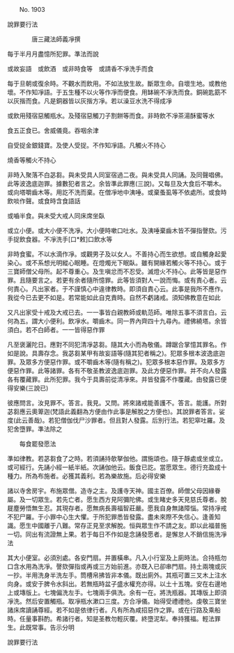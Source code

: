 ﻿　　No. 1903

說罪要行法

　　　　唐三藏法師義凈撰


每于半月月盡憶所犯罪。準法而說

或故妄語　或飲酒　或非時食等　或請香不凈洗手而食

每于旦朝或復余時。不觀水而飲用。不如法放生故。斷眾生命。自壞生地。或教他壞。不作知凈語。于五生種不以火等作凈而便食。用缽碗不凈洗而食。銅碗匙筯不以灰揩而食。凡是銅器皆以灰揩方凈。若以澡豆水洗不得成凈

或飲用殘宿惡觸瓶水。及殘宿惡觸刀子割餅等而食。非時飲不凈茶湯酥蜜等水

食五正食已。舍威儀竟。吞咽余津

自受捉金銀錢寶。及使人受捉。不作知凈語。凡觸火不持心

燒香等觸火不持心

非時入聚落不白苾芻。與未受具人同室宿過二夜。與未受具人同誦。及同聲唱佛。此等波逸底迦罪。據數犯者言之。余皆準此罪應(三說)。又每旦及大食后不嚼木。或向塔嚼齒木等。用訖不洗而棄。在僧凈地中洟唾。或棄蚤虱等不依處所。或食時飲啖作聲。或食時含食語話

或嚙半食。與未受大戒人同床席坐臥

或立小便。或大小便不洗凈。大小便時嗽口吐水。及洟唾棄齒木皆不彈指謦欬。污手捉飲食器。不凈洗手[口*敕]口飲水等

非時食蜜。不以水滴作凈。或觀男子及以女人。不善持心而生欲想。或自觸身起愛染心。或不系想光明縱心眠睡。在燈燭光下眠臥。雖有開緣若觸火等不持心。或于三寶師僧父母所。起不尊重心。及生嗔忿而不忍受。滅燈火不持心。此等皆是惡作罪。且隨要言之。若更有余者隨所憶罪。此等皆須對人一說而悔。或有責心者。云何責心。凡出家者。于不謹慎心中違律教時。即須自責心云。此事是我所不應作。我從今已去更不如是。若常能如此自克責時。自然不虧諸戒。須知佛教意在如此

又凡出家受十戒及大戒已去。一一事皆白親教師或軌范師。唯除五事不須言白。云何為五。謂大小便利。飲凈水。嚼齒木。同一界內齊四十九尋內。禮佛繞塔。余皆須白。若不白師者。一一皆得惡作罪

凡至褒灑陀日。應對不同犯清凈苾芻。隨其大小而為敬儀。蹲踞合掌憶其罪名。作如是說。具壽存念。我苾芻某甲有故妄語等(隨其犯者稱之)。犯眾多根本波逸底迦罪。及眾多方便惡作罪。或不嚼齒木等(隨有稱之)。犯眾多根本惡作罪。及眾多方便惡作罪。此等諸罪。各有不敬圣教波逸底迦罪。及此方便惡作罪。并不向人發露各有覆藏罪。此所犯罪。我今于具壽前從清凈來。并皆發露不作覆藏。由發露已便得安樂(三說已)

彼應問言。汝見罪不。答言。我見。又問。將來諸戒能善護不。答言。能護。所對苾芻應云奧箄迦(梵語此義翻為方便由作此事是解脫之方便也)。其說罪者答言。娑度(此云善哉)。若犯僧伽伐尸沙罪者。但且對人發露。后別行法。若犯窣吐羅。及犯舍墮罪。準法除之

　　每食罷發愿法

準如律教。若苾芻食了之時。若須誦持欹拏伽他。謂施頌也。隨于靜處或坐或立。或可經行。先誦小經一紙半紙。次誦伽他云。飯食已訖。當愿眾生。德行充盈成十種力。所為布施者。必獲其義利。若為樂故施。后必得安樂

諸以寺舍房宇。布施眾僧。造寺之主。及護寺天神。國主百僚。師僧父母因緣眷屬。及一切眾生。若先亡者。愿生西方見阿彌陀佛。或生睹史多天見慈氏尊者。脫屣塵勞悟無生忍。其現存者。愿無病長壽福智莊嚴。愿我自身無諸障惱。常持凈戒不犯尸羅。于小罪中心生大懼。于所犯罪悉皆發露。盡未來際不失信心。逢善知識。愿生中國離于八難。常存正見至求解脫。恒與眾生作不請之友。即以此福普施一切。同出有流證無上果。若于每日不作如是念誦發愿者。是懈怠人不銷信施洗凈法

其大小便室。必須別處。各安門扇。并置橫串。凡入小行室及上廁時法。合持瓶勿口含水用為洗凈。謦欬彈指或再或三方始前進。亦既入已卻串門扇。持土兩塊或灰一抄。半用洗身半洗左手。筒槽帛拂皆非本儀。既出廁外。其瓶可置三叉木上注水向身。或安于脾令水斜出。若無瓶時盆子盛水權充亦得。以土十五塊。安在右邊地上或塼版上。七塊偏洗左手。七塊兩手俱洗。余有一在。將洗瓶器。其塼版上即須凈洗。然后安置觸瓶。取凈瓶水漱口三度。方合凈儀。始得受禮禮他。虔敬三寶坐諸床席讀誦尊經。若不如是依律行者。凡有所為咸招惡作之罪。或在行路及乘船時。任量事斟酌。希諸行者。知是圣教勿輕灰覆。終墮泥犁。奉持獲福。輕法罪生。此既常事。告示分明

說罪要行法
